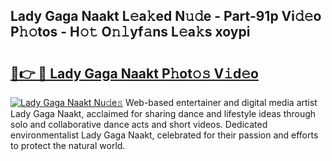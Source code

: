 ## Lady Gaga Naakt L𝚎a𝚔ed N𝚞𝚍e - Part-91p Vi𝚍𝚎o P𝚑𝚘tos - H𝚘𝚝 O𝚗𝚕yf𝚊ns L𝚎a𝚔s xoypi

# <h2><a href="http://kfe5ff.oniu.top/?m=Lady+Gaga+Naakt">🔗👉 🔴 Lady Gaga Naakt P𝚑ot𝚘𝚜 V𝚒d𝚎o</a></h2>

[![Lady Gaga Naakt Nu𝚍e𝚜](https://i.imgur.com/0qMVB7G.gif)](http://kfe5ff.oniu.top/?m=Lady+Gaga+Naakt)
Web-based entertainer and digital media artist Lady Gaga Naakt, acclaimed for sharing dance and lifestyle ideas through solo and collaborative dance acts and short videos. Dedicated environmentalist Lady Gaga Naakt, celebrated for their passion and efforts to protect the natural world.  
